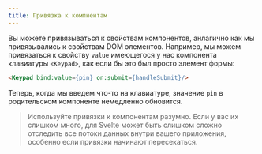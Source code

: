```yaml
---
title: Привязка к компнентам
---
```


Вы можете привязываться к свойствам компонентов, анлагично как мы привязывались к свойствам DOM элементов. Например, мы можем привязаться к свойству `value` имеющегося у нас компонента клавиатуры `<Keypad>`, как если бы это был просто элемент формы:

```html
<Keypad bind:value={pin} on:submit={handleSubmit}/>
```

Теперь, когда мы введем что-то на клавиатуре, значение `pin` в родительском компоненте немедленно обновится.

> Используйте привязки к компонентам разумно. Если у вас их слишком много, для Svelte может быть слишком сложно отследить все потоки данных внутри вашего приложения, особенно если привязки начинают пересекаться.